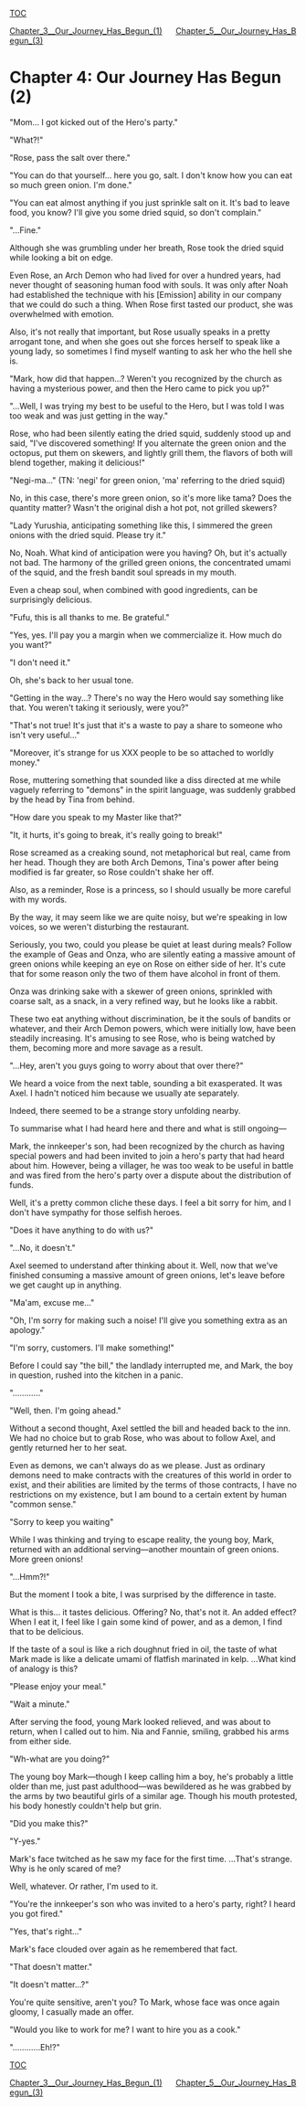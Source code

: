 [TOC](./readme.md)

[Chapter_3__Our_Journey_Has_Begun_(1)](./Chapter_3__Our_Journey_Has_Begun_(1).md)&nbsp;&nbsp;&nbsp;&nbsp;&nbsp;&nbsp;[Chapter_5__Our_Journey_Has_Begun_(3)](./Chapter_5__Our_Journey_Has_Begun_(3).md)



<?xml version="1.0" encoding="utf-8"?> <!DOCTYPE html PUBLIC "-//W3C//DTD XHTML 1.1//EN" "http://www.w3.org/TR/xhtml11/DTD/xhtml11.dtd">

# Chapter 4: Our Journey Has Begun (2)

"Mom... I got kicked out of the Hero's party."

"What?!"

"Rose, pass the salt over there." 

"You can do that yourself... here you go, salt. I don't know how you can eat so much green onion. I'm done." 

"You can eat almost anything if you just sprinkle salt on it. It's bad to leave food, you know? I'll give you some dried squid, so don't complain." 

"...Fine."

Although she was grumbling under her breath, Rose took the dried squid while looking a bit on edge.

Even Rose, an Arch Demon who had lived for over a hundred years, had never thought of seasoning human food with souls. It was only after Noah had established the technique with his \[Emission\] ability in our company that we could do such a thing. When Rose first tasted our product, she was overwhelmed with emotion.

Also, it's not really that important, but Rose usually speaks in a pretty arrogant tone, and when she goes out she forces herself to speak like a young lady, so sometimes I find myself wanting to ask her who the hell she is.

"Mark, how did that happen...? Weren't you recognized by the church as having a mysterious power, and then the Hero came to pick you up?" 

"...Well, I was trying my best to be useful to the Hero, but I was told I was too weak and was just getting in the way."

Rose, who had been silently eating the dried squid, suddenly stood up and said, "I've discovered something! If you alternate the green onion and the octopus, put them on skewers, and lightly grill them, the flavors of both will blend together, making it delicious!" 

"Negi-ma..." (TN: 'negi' for green onion, 'ma' referring to the dried squid) 

No, in this case, there's more green onion, so it's more like tama? Does the quantity matter? Wasn't the original dish a hot pot, not grilled skewers? 

"Lady Yurushia, anticipating something like this, I simmered the green onions with the dried squid. Please try it." 

No, Noah. What kind of anticipation were you having? Oh, but it's actually not bad. The harmony of the grilled green onions, the concentrated umami of the squid, and the fresh bandit soul spreads in my mouth.   
  
 Even a cheap soul, when combined with good ingredients, can be surprisingly delicious. 

"Fufu, this is all thanks to me. Be grateful." 

"Yes, yes. I'll pay you a margin when we commercialize it. How much do you want?" 

"I don't need it."

Oh, she's back to her usual tone.

"Getting in the way...? There's no way the Hero would say something like that. You weren't taking it seriously, were you?" 

"That's not true! It's just that it's a waste to pay a share to someone who isn't very useful..."

"Moreover, it's strange for us XXX people to be so attached to worldly money."

Rose, muttering something that sounded like a diss directed at me while vaguely referring to "demons" in the spirit language, was suddenly grabbed by the head by Tina from behind.

"How dare you speak to my Master like that?" 

"It, it hurts, it's going to break, it's really going to break!"

Rose screamed as a creaking sound, not metaphorical but real, came from her head. Though they are both Arch Demons, Tina's power after being modified is far greater, so Rose couldn't shake her off.

Also, as a reminder, Rose is a princess, so I should usually be more careful with my words.

By the way, it may seem like we are quite noisy, but we're speaking in low voices, so we weren't disturbing the restaurant.

Seriously, you two, could you please be quiet at least during meals? Follow the example of Geas and Onza, who are silently eating a massive amount of green onions while keeping an eye on Rose on either side of her. It's cute that for some reason only the two of them have alcohol in front of them.

Onza was drinking sake with a skewer of green onions, sprinkled with coarse salt, as a snack, in a very refined way, but he looks like a rabbit.

These two eat anything without discrimination, be it the souls of bandits or whatever, and their Arch Demon powers, which were initially low, have been steadily increasing. It's amusing to see Rose, who is being watched by them, becoming more and more savage as a result.

"...Hey, aren't you guys going to worry about that over there?"

We heard a voice from the next table, sounding a bit exasperated. It was Axel. I hadn't noticed him because we usually ate separately.

Indeed, there seemed to be a strange story unfolding nearby.

To summarise what I had heard here and there and what is still ongoing—

Mark, the innkeeper's son, had been recognized by the church as having special powers and had been invited to join a hero's party that had heard about him. However, being a villager, he was too weak to be useful in battle and was fired from the hero's party over a dispute about the distribution of funds.

Well, it's a pretty common cliche these days. I feel a bit sorry for him, and I don't have sympathy for those selfish heroes.

"Does it have anything to do with us?" 

"...No, it doesn't."

Axel seemed to understand after thinking about it. Well, now that we've finished consuming a massive amount of green onions, let's leave before we get caught up in anything.

"Ma'am, excuse me..." 

"Oh, I'm sorry for making such a noise! I'll give you something extra as an apology." 

"I'm sorry, customers. I'll make something!"

Before I could say "the bill," the landlady interrupted me, and Mark, the boy in question, rushed into the kitchen in a panic.

"…………" 

"Well, then. I'm going ahead."

Without a second thought, Axel settled the bill and headed back to the inn. We had no choice but to grab Rose, who was about to follow Axel, and gently returned her to her seat.

Even as demons, we can't always do as we please. Just as ordinary demons need to make contracts with the creatures of this world in order to exist, and their abilities are limited by the terms of those contracts, I have no restrictions on my existence, but I am bound to a certain extent by human "common sense."

"Sorry to keep you waiting"

While I was thinking and trying to escape reality, the young boy, Mark, returned with an additional serving—another mountain of green onions. More green onions!

"...Hmm?!"

But the moment I took a bite, I was surprised by the difference in taste.

What is this... it tastes delicious. Offering? No, that's not it. An added effect? When I eat it, I feel like I gain some kind of power, and as a demon, I find that to be delicious.

If the taste of a soul is like a rich doughnut fried in oil, the taste of what Mark made is like a delicate umami of flatfish marinated in kelp. ...What kind of analogy is this?

"Please enjoy your meal." 

"Wait a minute."

 After serving the food, young Mark looked relieved, and was about to return, when I called out to him. Nia and Fannie, smiling, grabbed his arms from either side.

"Wh-what are you doing?"

The young boy Mark—though I keep calling him a boy, he's probably a little older than me, just past adulthood—was bewildered as he was grabbed by the arms by two beautiful girls of a similar age. Though his mouth protested, his body honestly couldn't help but grin.

"Did you make this?" 

"Y-yes."

Mark's face twitched as he saw my face for the first time. ...That's strange. Why is he only scared of me?

Well, whatever. Or rather, I'm used to it.

"You're the innkeeper's son who was invited to a hero's party, right? I heard you got fired." 

"Yes, that's right..."

Mark's face clouded over again as he remembered that fact.

"That doesn't matter." 

"It doesn't matter...?"

You're quite sensitive, aren't you? To Mark, whose face was once again gloomy, I casually made an offer.

"Would you like to work for me? I want to hire you as a cook." 

"…………Eh!?"


[TOC](./readme.md)

[Chapter_3__Our_Journey_Has_Begun_(1)](./Chapter_3__Our_Journey_Has_Begun_(1).md)&nbsp;&nbsp;&nbsp;&nbsp;&nbsp;&nbsp;[Chapter_5__Our_Journey_Has_Begun_(3)](./Chapter_5__Our_Journey_Has_Begun_(3).md)

